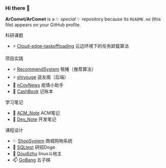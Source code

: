 ### Hi there 👋

**ArComet/ArComet** is a ✨ _special_ ✨ repository because its `README.md` (this file) appears on your GitHub profile.


科研课题
- ⚡ [Cloud-edge-taskoffloading](https://github.com/ArComet/Cloud-edge-taskoffloading) 云边环境下的任务卸载算法

项目实践
- ⚡ [RecommendSystem](https://github.com/ArComet/RecommendSystem) 租猪（推荐算法）
- ⚡ [shiyouge](https://github.com/ArComet/shiyouge) 适友阁（后端）
- 🌱 [nCovNews](https://github.com/ArComet/nCovNews) 疫情小助手
- 💬 [CashBook](https://github.com/ArComet/CashBook) 记账本

学习笔记
- 🔭 [ACM_Note](https://github.com/ArComet/ACM_Note) ACM笔记
- 🔭 [Dev_Note](https://github.com/ArComet/Dev_Note) 开发笔记

课程设计
- ✨ [ShopSystem](https://github.com/ArComet/ShopSystem) 商城购物系统
- 👯 [SQLtest](https://github.com/ArComet/SQLtest) 研招Doge
- 🤔 [Doudizhu](https://github.com/ArComet/Doudizhu) linux斗地主
- 📫 [GoBang](https://github.com/ArComet/GoBang) 五子棋
